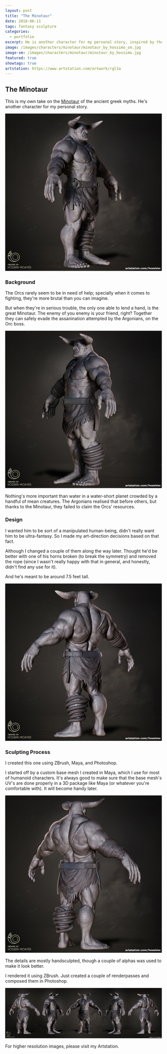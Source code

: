 ```yaml
---
layout: post
title: "The Minotaur"
date: 2018-06-11
tags: fantasy sculpture
categories:
  - portfolio
excerpt: He is another character for my personal story, inspired by the ancient Greek mythology.
image: /images/characters/minotaur/minotaur_by_hossimo_sm.jpg 
image-sm: /images/characters/minotaur/minotaur_by_hossimo.jpg
featured: true
showtags: true
artstation: https://www.artstation.com/artwork/rgl1a
---
```


## The Minotaur

This is my own take on the [Minotaur](https://en.wikipedia.org/wiki/Minotaur) of the ancient greek myths. He's another character for my personal story.

<img src="/images/characters/minotaur/minotaur_by_hossimo_right.jpg" alt="minotaur_by_hossimo_right" class="responsive">

### Background

  

The Orcs rarely seem to be in need of help; specially when it comes to fighting, they're more brutal than you can imagine.

  

But when they're in serious trouble, the only one able to lend a hand, is the great Minotaur. The enemy of you enemy is your friend, right? Together they can safely evade the assanination attempted by the Argonians, on the Orc boss.

<img src="/images/characters/minotaur/minotaur_by_hossimo_left.jpg" alt="minotaur_by_hossimo_left" class="responsive">

Nothing's more important than water in a water-short planet crowded by a handful of mean creatures. The Argonians realised that before others, but thanks to the Minotaur, they failed to claim the Orcs' resources.

  

### Design

  

I wanted him to be sort of a manipulated human-being, didn't really want him to be ultra-fantasy. So I made my art-direction decisions based on that fact.

  

Although I changed a couple of them along the way later. Thought he'd be better with one of his horns broken (to break the symmetry) and removed the rope (since I wasn't really happy with that in general, and honestly, didn't find any use for it).

  

And he's meant to be around 7.5 feet tall.

<img src="/images/characters/minotaur/minotaur_by_hossimo_back_left.jpg" alt="minotaur_by_hossimo_back_left" class="responsive">

### Sculpting Process

  

I created this one using ZBrush, Maya, and Photoshop.

  

I started off by a custom base mesh I created in Maya, which I use for most of humanoid characters. It's always good to make sure that the base mesh's UV's are done properly in a 3D package like Maya (or whatever you're comfortable with). It will become handy later.

<img src="/images/characters/minotaur/minotaur_by_hossimo_back_right.jpg" alt="minotaur_by_hossimo_back_right" class="responsive">

The details are mostly handsculpted, though a couple of alphas was used to make it look better.

  

I rendered it using ZBrush. Just created a couple of renderpasses and composed them in Photoshop.



<img src="/images/characters/minotaur/minotaur_by_hossimo_all.jpg" alt="minotaur_by_hossimo_all" class="responsive">


For higher resolution images, please visit my Artstation.